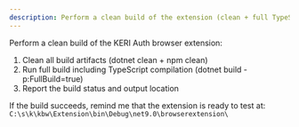 ```yaml
---
description: Perform a clean build of the extension (clean + full TypeScript and C# build)
---
```


Perform a clean build of the KERI Auth browser extension:

1. Clean all build artifacts (dotnet clean + npm clean)
2. Run full build including TypeScript compilation (dotnet build -p:FullBuild=true)
3. Report the build status and output location

If the build succeeds, remind me that the extension is ready to test at:
`C:\s\k\kbw\Extension\bin\Debug\net9.0\browserextension\`
